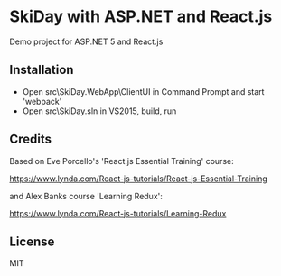 # SkiDay with ASP.NET and React.js 

Demo project for ASP.NET 5 and React.js 

## Installation

- Open src\SkiDay.WebApp\ClientUI in Command Prompt and start 'webpack'
- Open src\SkiDay.sln in VS2015, build, run 

## Credits

Based on Eve Porcello's 'React.js Essential Training' course:

https://www.lynda.com/React-js-tutorials/React-js-Essential-Training

and Alex Banks course 'Learning Redux':

https://www.lynda.com/React-js-tutorials/Learning-Redux 

## License

MIT